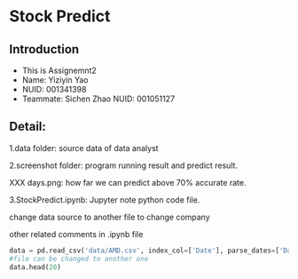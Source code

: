 # Stock Predict

## Introduction

- This is Assignemnt2
- Name: Yiziyin Yao
- NUID: 001341398
- Teammate:  Sichen Zhao  NUID: 001051127

## Detail:

1.data folder: source data of data analyst

2.screenshot folder: program running result and predict result.

XXX days.png: how far we can predict above 70% accurate rate.

3.StockPredict.ipynb: Jupyter note python code file.

change data source to another file to change company

other related comments in .ipynb file

```python
data = pd.read_csv('data/AMD.csv', index_col=['Date'], parse_dates=['Date'])
#file can be changed to another one
data.head(20)
```


